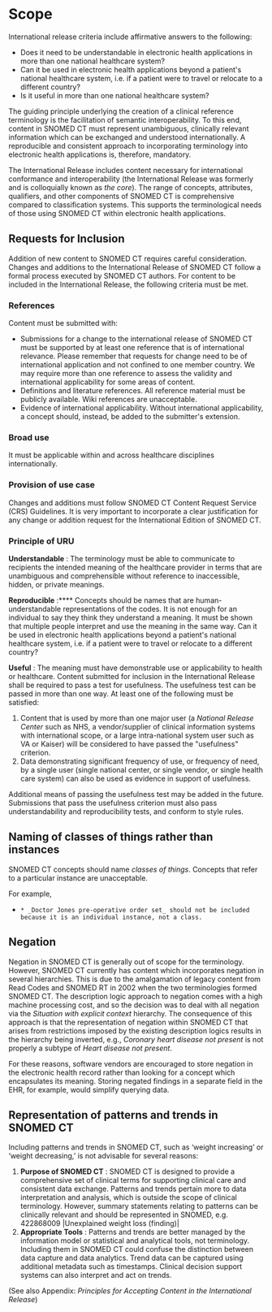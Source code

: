 # Scope

International release criteria include affirmative answers to the following:

  * Does it need to be understandable in electronic health applications in more than one national healthcare system?
  * Can it be used in electronic health applications beyond a patient's national healthcare system, i.e. if a patient were to travel or relocate to a different country?
  * Is it useful in more than one national healthcare system?

The guiding principle underlying the creation of a clinical reference terminology is the facilitation of semantic interoperability. To this end, content in SNOMED CT must represent unambiguous, clinically relevant information which can be exchanged and understood internationally. A reproducible and consistent approach to incorporating terminology into electronic health applications is, therefore, mandatory.

The International Release includes content necessary for international conformance and interoperability (the International Release was formerly and is colloquially known as _the core_). The range of concepts, attributes, qualifiers, and other components of SNOMED CT is comprehensive compared to classification systems. This supports the terminological needs of those using SNOMED CT within electronic health applications.

## Requests for Inclusion

Addition of new content to SNOMED CT requires careful consideration. Changes and additions to the International Release of SNOMED CT follow a formal process executed by SNOMED CT authors. For content to be included in the International Release, the following criteria must be met.

### References

Content must be submitted with:

  * Submissions for a change to the international release of SNOMED CT must be supported by at least one reference that is of international relevance. Please remember that requests for change need to be of international application and not confined to one member country. We may require more than one reference to assess the validity and international applicability for some areas of content.
  * Definitions and literature references. All reference material must be publicly available. Wiki references are unacceptable.
  * Evidence of international applicability. Without international applicability, a concept should, instead, be added to the submitter's extension.

### Broad use

It must be applicable within and across healthcare disciplines internationally.

### Provision of use case

Changes and additions must follow SNOMED CT Content Request Service (CRS) Guidelines. It is very important to incorporate a clear justification for any change or addition request for the International Edition of SNOMED CT.

### Principle of URU

**Understandable** : The terminology must be able to communicate to recipients the intended meaning of the healthcare provider in terms that are unambiguous and comprehensible without reference to inaccessible, hidden, or private meanings. 

**Reproducible** :**** Concepts should be names that are human-understandable representations of the codes. It is not enough for an individual to say they think they understand a meaning. It must be shown that multiple people interpret and use the meaning in the same way. Can it be used in electronic health applications beyond a patient's national healthcare system, i.e. if a patient were to travel or relocate to a different country?

**Useful** : The meaning must have demonstrable use or applicability to health or healthcare. Content submitted for inclusion in the International Release shall be required to pass a test for usefulness. The usefulness test can be passed in more than one way. At least one of the following must be satisfied:

  1. Content that is used by more than one major user (a  _National Release Center_ such as NHS, a vendor/supplier of clinical information systems with international scope, or a large intra-national system user such as VA or Kaiser) will be considered to have passed the "usefulness" criterion.
  2. Data demonstrating significant frequency of use, or frequency of need, by a single user (single national center, or single vendor, or single health care system) can also be used as evidence in support of usefulness.

Additional means of passing the usefulness test may be added in the future. Submissions that pass the usefulness criterion must also pass understandability and reproducibility tests, and conform to style rules.

## Naming of classes of things rather than instances

SNOMED CT concepts should name _classes of things_. Concepts that refer to a particular instance are unacceptable.

For example, 

  *     * _Doctor Jones pre-operative order set_ should not be included because it is an individual instance, not a class.

## Negation

Negation in SNOMED CT is generally out of scope for the terminology. However, SNOMED CT currently has content which incorporates negation in several hierarchies. This is due to the amalgamation of legacy content from Read Codes and SNOMED RT in 2002 when the two terminologies formed SNOMED CT. The description logic approach to negation comes with a high machine processing cost, and so the decision was to deal with all negation via the _Situation with explicit context_ hierarchy. The consequence of this approach is that the representation of negation within SNOMED CT that arises from restrictions imposed by the existing description logics results in the hierarchy being inverted, e.g., _Coronary heart disease not present_ is not properly a subtype of _Heart disease not present_. 

For these reasons, software vendors are encouraged to store negation in the electronic health record rather than looking for a concept which encapsulates its meaning. Storing negated findings in a separate field in the EHR, for example, would simplify querying data. 

## Representation of patterns and trends in SNOMED CT

Including patterns and trends in SNOMED CT, such as ‘weight increasing’ or ‘weight decreasing,’ is not advisable for several reasons:

  1. **Purpose of SNOMED CT** : SNOMED CT is designed to provide a comprehensive set of clinical terms for supporting clinical care and consistent data exchange. Patterns and trends pertain more to data interpretation and analysis, which is outside the scope of clinical terminology. However, summary statements relating to patterns can be clinically relevant and should be represented in SNOMED, e.g. 422868009 |Unexplained weight loss (finding)|
  2. **Appropriate Tools** : Patterns and trends are better managed by the information model or statistical and analytical tools, not terminology. Including them in SNOMED CT could confuse the distinction between data capture and data analytics. Trend data can be captured using additional metadata such as timestamps. Clinical decision support systems can also interpret and act on trends.

(See also Appendix: _Principles for Accepting Content in the International Release_)
